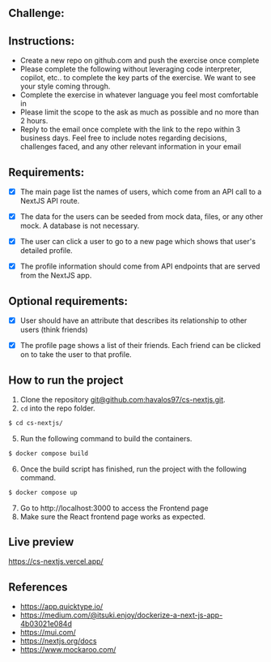 ## Challenge:

## Instructions:
- Create a new repo on github.com and push the exercise once complete
- Please complete the following without leveraging code interpreter, copilot, etc.. to complete the key parts of the exercise. We want to see your style coming through.
- Complete the exercise in whatever language you feel most comfortable in
- Please limit the scope to the ask as much as possible and no more than 2 hours.
- Reply to the email once complete with the link to the repo within 3 business days. Feel free to include notes regarding decisions, challenges faced, and any other relevant information in your email


## Requirements:
- [x] The main page list the names of users, which come from an API call to a NextJS API route.
- [x] The data for the users can be seeded from mock data, files, or any other mock. A database is not necessary.
- [x] The user can click a user to go to a new page which shows that user's detailed profile.
- [x] The profile information should come from API endpoints that are served from the NextJS app.


## Optional requirements:
- [x] User should have an attribute that describes its relationship to other users (think friends)
- [x] The profile page shows a list of their friends. Each friend can be clicked on to take the user to that profile.


## How to run the project
1. Clone the repository [git@github.com:havalos97/cs-nextjs.git](git@github.com:havalos97/cs-nextjs.git).
2. `cd` into the repo folder.
```sh
$ cd cs-nextjs/
```
5. Run the following command to build the containers.
```sh
$ docker compose build
```
6. Once the build script has finished, run the project with the following command.
```sh
$ docker compose up
```
7. Go to http://localhost:3000 to access the Frontend page
9. Make sure the React frontend page works as expected.

## Live preview
https://cs-nextjs.vercel.app/

## References
- https://app.quicktype.io/
- https://medium.com/@itsuki.enjoy/dockerize-a-next-js-app-4b03021e084d
- https://mui.com/
- https://nextjs.org/docs
- https://www.mockaroo.com/
